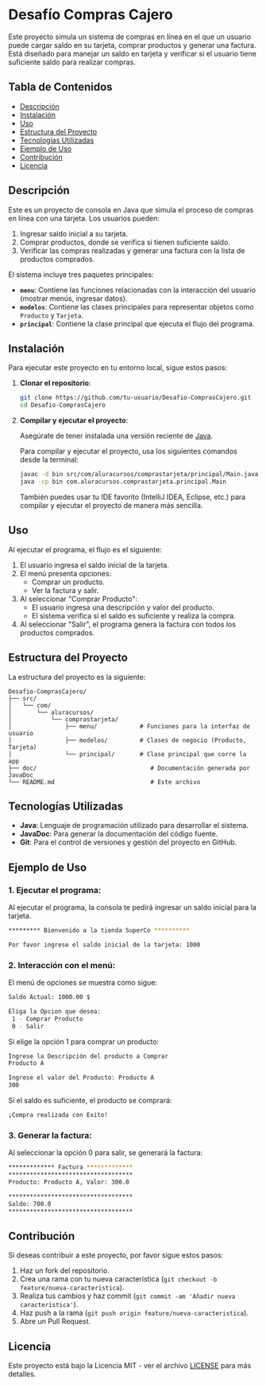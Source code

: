 # Desafío Compras Cajero

Este proyecto simula un sistema de compras en línea en el que un usuario puede cargar saldo en su tarjeta, comprar productos y generar una factura. Está diseñado para manejar un saldo en tarjeta y verificar si el usuario tiene suficiente saldo para realizar compras.

## Tabla de Contenidos

- [Descripción](#descripción)
- [Instalación](#instalación)
- [Uso](#uso)
- [Estructura del Proyecto](#estructura-del-proyecto)
- [Tecnologías Utilizadas](#tecnologías-utilizadas)
- [Ejemplo de Uso](#ejemplo-de-uso)
- [Contribución](#contribución)
- [Licencia](#licencia)

## Descripción

Este es un proyecto de consola en Java que simula el proceso de compras en línea con una tarjeta. Los usuarios pueden:

1. Ingresar saldo inicial a su tarjeta.
2. Comprar productos, donde se verifica si tienen suficiente saldo.
3. Verificar las compras realizadas y generar una factura con la lista de productos comprados.

El sistema incluye tres paquetes principales:
- **`menu`**: Contiene las funciones relacionadas con la interacción del usuario (mostrar menús, ingresar datos).
- **`modelos`**: Contiene las clases principales para representar objetos como `Producto` y `Tarjeta`.
- **`principal`**: Contiene la clase principal que ejecuta el flujo del programa.

## Instalación

Para ejecutar este proyecto en tu entorno local, sigue estos pasos:

1. **Clonar el repositorio**:

   ```bash
   git clone https://github.com/tu-usuario/Desafio-ComprasCajero.git
   cd Desafio-ComprasCajero
   ```

2. **Compilar y ejecutar el proyecto**:

   Asegúrate de tener instalada una versión reciente de [Java](https://www.oracle.com/java/technologies/javase-jdk11-downloads.html).

   Para compilar y ejecutar el proyecto, usa los siguientes comandos desde la terminal:

   ```bash
   javac -d bin src/com/aluracursos/comprastarjeta/principal/Main.java
   java -cp bin com.aluracursos.comprastarjeta.principal.Main
   ```

   También puedes usar tu IDE favorito (IntelliJ IDEA, Eclipse, etc.) para compilar y ejecutar el proyecto de manera más sencilla.

## Uso

Al ejecutar el programa, el flujo es el siguiente:

1. El usuario ingresa el saldo inicial de la tarjeta.
2. El menú presenta opciones:
    - Comprar un producto.
    - Ver la factura y salir.
3. Al seleccionar "Comprar Producto":
    - El usuario ingresa una descripción y valor del producto.
    - El sistema verifica si el saldo es suficiente y realiza la compra.
4. Al seleccionar "Salir", el programa genera la factura con todos los productos comprados.

## Estructura del Proyecto

La estructura del proyecto es la siguiente:

```
Desafio-ComprasCajero/
├── src/
│   └── com/
│       └── aluracursos/
│           └── comprastarjeta/
│               ├── menu/            # Funciones para la interfaz de usuario
│               ├── modelos/         # Clases de negocio (Producto, Tarjeta)
│               └── principal/       # Clase principal que corre la app
├── doc/                                # Documentación generada por JavaDoc
└── README.md                           # Este archivo
```

## Tecnologías Utilizadas

- **Java**: Lenguaje de programación utilizado para desarrollar el sistema.
- **JavaDoc**: Para generar la documentación del código fuente.
- **Git**: Para el control de versiones y gestión del proyecto en GitHub.

## Ejemplo de Uso

### 1. Ejecutar el programa:

Al ejecutar el programa, la consola te pedirá ingresar un saldo inicial para la tarjeta.

```bash
********* Bienvenido a la tienda SuperCo **********

Por favor ingrese el saldo inicial de la tarjeta: 1000
```

### 2. Interacción con el menú:

El menú de opciones se muestra como sigue:

```bash
Saldo Actual: 1000.00 $

Eliga la Opcion que desea:
 1 - Comprar Producto
 0 - Salir
```

Si elige la opción 1 para comprar un producto:

```bash
Ingrese la Descripción del producto a Comprar
Producto A

Ingrese el valor del Producto: Producto A
300
```

Si el saldo es suficiente, el producto se comprará:

```bash
¡Compra realizada con Exito!
```

### 3. Generar la factura:

Al seleccionar la opción 0 para salir, se generará la factura:

```bash
************* Factura *************
***********************************
Producto: Producto A, Valor: 300.0

***********************************
Saldo: 700.0
***********************************
```

## Contribución

Si deseas contribuir a este proyecto, por favor sigue estos pasos:

1. Haz un fork del repositorio.
2. Crea una rama con tu nueva característica (`git checkout -b feature/nueva-caracteristica`).
3. Realiza tus cambios y haz commit (`git commit -am 'Añadir nueva característica'`).
4. Haz push a la rama (`git push origin feature/nueva-caracteristica`).
5. Abre un Pull Request.

## Licencia

Este proyecto está bajo la Licencia MIT - ver el archivo [LICENSE](LICENSE) para más detalles.

